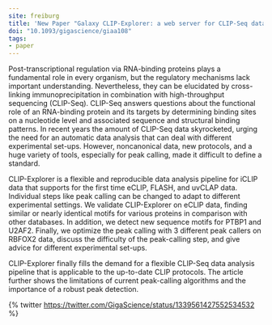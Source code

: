 ```yaml
---
site: freiburg
title: 'New Paper "Galaxy CLIP-Explorer: a web server for CLIP-Seq data analysis"'
doi: "10.1093/gigascience/giaa108"
tags:
- paper
---
```


Post-transcriptional regulation via RNA-binding proteins plays a fundamental role in every organism, but the regulatory mechanisms lack important understanding. Nevertheless, they can be elucidated by cross-linking immunoprecipitation in combination with high-throughput sequencing (CLIP-Seq). CLIP-Seq answers questions about the functional role of an RNA-binding protein and its targets by determining binding sites on a nucleotide level and associated sequence and structural binding patterns. In recent years the amount of CLIP-Seq data skyrocketed, urging the need for an automatic data analysis that can deal with different experimental set-ups. However, noncanonical data, new protocols, and a huge variety of tools, especially for peak calling, made it difficult to define a standard.

CLIP-Explorer is a flexible and reproducible data analysis pipeline for iCLIP data that supports for the first time eCLIP, FLASH, and uvCLAP data. Individual steps like peak calling can be changed to adapt to different experimental settings. We validate CLIP-Explorer on eCLIP data, finding similar or nearly identical motifs for various proteins in comparison with other databases. In addition, we detect new sequence motifs for PTBP1 and U2AF2. Finally, we optimize the peak calling with 3 different peak callers on RBFOX2 data, discuss the difficulty of the peak-calling step, and give advice for different experimental set-ups.

CLIP-Explorer finally fills the demand for a flexible CLIP-Seq data analysis pipeline that is applicable to the up-to-date CLIP protocols. The article further shows the limitations of current peak-calling algorithms and the importance of a robust peak detection.

{% twitter https://twitter.com/GigaScience/status/1339561427552534532 %}